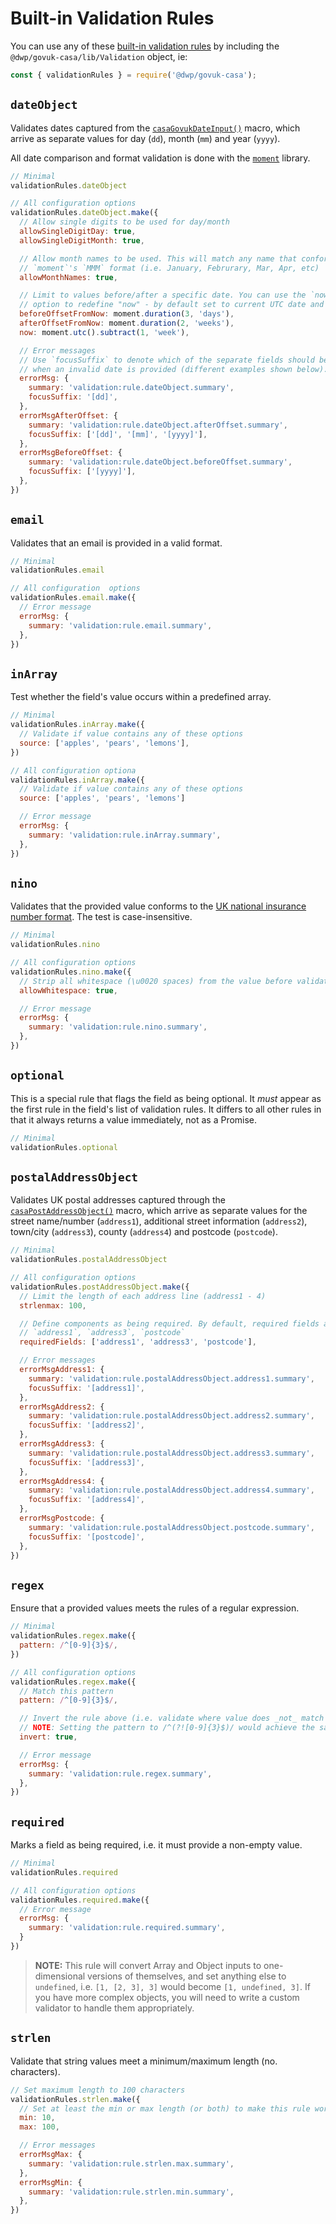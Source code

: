# Built-in Validation Rules

You can use any of these [built-in validation rules](../lib/validation/rules/) by including the `@dwp/govuk-casa/lib/Validation` object, ie:

```javascript
const { validationRules } = require('@dwp/govuk-casa');
```

## `dateObject`

Validates dates captured from the [`casaGovukDateInput()`](../views/casa/components/date-input) macro, which arrive as separate values for day (`dd`), month (`mm`) and year (`yyyy`).

All date comparison and format validation is done with the [`moment`](https://momentjs.com/) library.

```javascript
// Minimal
validationRules.dateObject
```

```javascript
// All configuration options
validationRules.dateObject.make({
  // Allow single digits to be used for day/month
  allowSingleDigitDay: true,
  allowSingleDigitMonth: true,

  // Allow month names to be used. This will match any name that conforms to
  // `moment`'s `MMM` format (i.e. January, Februrary, Mar, Apr, etc)
  allowMonthNames: true,

  // Limit to values before/after a specific date. You can use the `now`
  // option to redefine "now" - by default set to current UTC date and time.
  beforeOffsetFromNow: moment.duration(3, 'days'),
  afterOffsetFromNow: moment.duration(2, 'weeks'),
  now: moment.utc().subtract(1, 'week'),

  // Error messages
  // Use `focusSuffix` to denote which of the separate fields should be highlighted
  // when an invalid date is provided (different examples shown below).
  errorMsg: {
    summary: 'validation:rule.dateObject.summary',
    focusSuffix: '[dd]',
  },
  errorMsgAfterOffset: {
    summary: 'validation:rule.dateObject.afterOffset.summary',
    focusSuffix: ['[dd]', '[mm]', '[yyyy]'],
  },
  errorMsgBeforeOffset: {
    summary: 'validation:rule.dateObject.beforeOffset.summary',
    focusSuffix: ['[yyyy]'],
  },
})
```

## `email`

Validates that an email is provided in a valid format.

```javascript
// Minimal
validationRules.email
```

```javascript
// All configuration  options
validationRules.email.make({
  // Error message
  errorMsg: {
    summary: 'validation:rule.email.summary',
  },
})
```

## `inArray`

Test whether the field's value occurs within a predefined array.

```javascript
// Minimal
validationRules.inArray.make({
  // Validate if value contains any of these options
  source: ['apples', 'pears', 'lemons'],
})
```

```javascript
// All configuration optiona
validationRules.inArray.make({
  // Validate if value contains any of these options
  source: ['apples', 'pears', 'lemons']

  // Error message
  errorMsg: {
    summary: 'validation:rule.inArray.summary',
  },
})
```

## `nino`

Validates that the provided value conforms to the [UK national insurance number format](https://en.wikipedia.org/wiki/National_Insurance_number#Format). The test is case-insensitive.

```javascript
// Minimal
validationRules.nino
```

```javascript
// All configuration options
validationRules.nino.make({
  // Strip all whitespace (\u0020 spaces) from the value before validating it
  allowWhitespace: true,

  // Error message
  errorMsg: {
    summary: 'validation:rule.nino.summary',
  },
})
```

## `optional`

This is a special rule that flags the field as being optional. It _must_ appear as the first rule in the field's list of validation rules. It differs to all other rules in that it always returns a value immediately, not as a Promise.

```javascript
// Minimal
validationRules.optional
```

## `postalAddressObject`

Validates UK postal addresses captured through the [`casaPostAddressObject()`](../views/casa/components/postal-address-object/README.md) macro, which arrive as separate values for the street name/number (`address1`), additional street information (`address2`), town/city (`address3`), county (`address4`) and postcode (`postcode`).

```javascript
// Minimal
validationRules.postalAddressObject
```

```javascript
// All configuration options
validationRules.postAddressObject.make({
  // Limit the length of each address line (address1 - 4)
  strlenmax: 100,

  // Define components as being required. By default, required fields are
  // `address1`, `address3`, `postcode`
  requiredFields: ['address1', 'address3', 'postcode'],

  // Error messages
  errorMsgAddress1: {
    summary: 'validation:rule.postalAddressObject.address1.summary',
    focusSuffix: '[address1]',
  },
  errorMsgAddress2: {
    summary: 'validation:rule.postalAddressObject.address2.summary',
    focusSuffix: '[address2]',
  },
  errorMsgAddress3: {
    summary: 'validation:rule.postalAddressObject.address3.summary',
    focusSuffix: '[address3]',
  },
  errorMsgAddress4: {
    summary: 'validation:rule.postalAddressObject.address4.summary',
    focusSuffix: '[address4]',
  },
  errorMsgPostcode: {
    summary: 'validation:rule.postalAddressObject.postcode.summary',
    focusSuffix: '[postcode]',
  },
})
```

## `regex`

Ensure that a provided values meets the rules of a regular expression.

```javascript
// Minimal
validationRules.regex.make({
  pattern: /^[0-9]{3}$/,
})
```

```javascript
// All configuration options
validationRules.regex.make({
  // Match this pattern
  pattern: /^[0-9]{3}$/,

  // Invert the rule above (i.e. validate where value does _not_ match the regex).
  // NOTE: Setting the pattern to /^(?![0-9]{3}$)/ would achieve the same result.
  invert: true,

  // Error message
  errorMsg: {
    summary: 'validation:rule.regex.summary',
  },
})
```

## `required`

Marks a field as being required, i.e. it must provide a non-empty value.

```javascript
// Minimal
validationRules.required
```

```javascript
// All configuration options
validationRules.required.make({
  // Error message
  errorMsg: {
    summary: 'validation:rule.required.summary',
  }
})
```

> **NOTE:** This rule will convert Array and Object inputs to one-dimensional versions of themselves, and set anything else to `undefined`, i.e. `[1, [2, 3], 3]` would become `[1, undefined, 3]`. If you have more complex objects, you will need to write a custom validator to handle them appropriately.

## `strlen`

Validate that string values meet a minimum/maximum length (no. characters).

```javascript
// Set maximum length to 100 characters
validationRules.strlen.make({
  // Set at least the min or max length (or both) to make this rule worthwhile
  min: 10,
  max: 100,

  // Error messages
  errorMsgMax: {
    summary: 'validation:rule.strlen.max.summary',
  },
  errorMsgMin: {
    summary: 'validation:rule.strlen.min.summary',
  },
})
```
